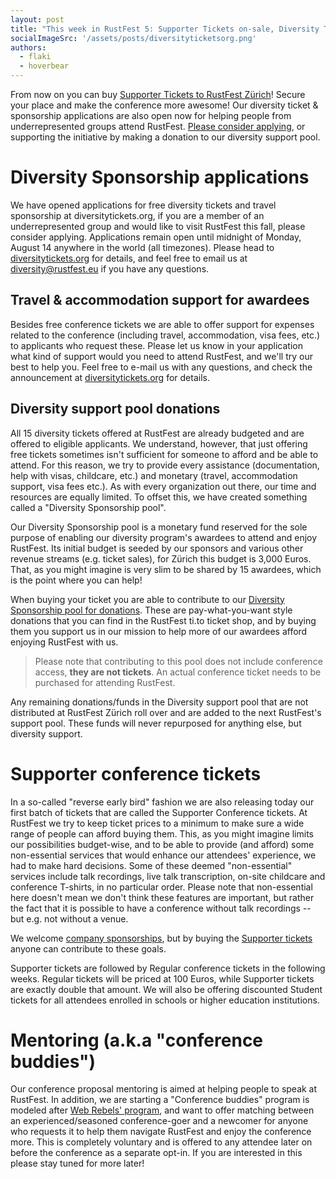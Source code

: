 ```yaml
---
layout: post
title: "This week in RustFest 5: Supporter Tickets on-sale, Diversity Ticket applications open"
socialImageSrc: '/assets/posts/diversityticketsorg.png'
authors:
  - flaki
  - hoverbear
---
```


From now on you can buy [Supporter Tickets to RustFest Zürich](https://ti.to/asquera-event-ug/rustfest-zurich)! Secure your place and make the conference more awesome!
Our diversity ticket & sponsorship applications are also open now for helping people from underrepresented groups attend RustFest. [Please consider applying](https://diversitytickets.org/events/100), or supporting the initiative by making a donation to our diversity support pool.


# Diversity Sponsorship applications
We have opened applications for free diversity tickets and travel sponsorship at diversitytickets.org, if you are a member of an underrepresented group and would like to visit RustFest this fall, please consider applying. Applications remain open until midnight of Monday, August 14 anywhere in the world (all timezones). Please head to [diversitytickets.org](https://diversitytickets.org/events/100) for details, and feel free to email us at diversity@rustfest.eu if you have any questions.


## Travel & accommodation support for awardees
Besides free conference tickets we are able to offer support for expenses related to the conference (including travel, accommodation, visa fees, etc.) to applicants who request these. Please let us know in your application what kind of support would you need to attend RustFest, and we'll try our best to help you. Feel free to e-mail us with any questions, and check the announcement at [diversitytickets.org](https://diversitytickets.org/events/100) for details.


## Diversity support pool donations
All 15 diversity tickets offered at RustFest are already budgeted and are offered to eligible applicants. We understand, however, that just offering free tickets sometimes isn't sufficient for someone to afford and be able to attend. For this reason, we try to provide every assistance (documentation, help with visas, childcare, etc.) and monetary (travel, accommodation support, visa fees etc.). As with every organization out there, our time and resources are equally limited. To offset this, we have created something called a "Diversity Sponsorship pool".

Our Diversity Sponsorship pool is a monetary fund reserved for the sole purpose of enabling our diversity program's awardees to attend and enjoy RustFest. Its initial budget is seeded by our sponsors and various other revenue streams (e.g. ticket sales), for Zürich this budget is 3,000 Euros. That, as you might imagine is very slim to be shared by 15 awardees, which is the point where you can help!

When buying your ticket you are able to contribute to our [Diversity Sponsorship pool for donations](https://ti.to/asquera-event-ug/rustfest-zurich). These are pay-what-you-want style donations that you can find in the RustFest ti.to ticket shop, and by buying them you support us in our mission to help more of our awardees afford enjoying RustFest with us.

> Please note that contributing to this pool does not include conference access, **they are not tickets**.
> An actual conference ticket needs to be purchased for attending RustFest.

Any remaining donations/funds in the Diversity support pool that are not distributed at RustFest Zürich roll over and are added to the next RustFest's support pool. These funds will never repurposed for anything else, but diversity support.


# Supporter conference tickets
In a so-called "reverse early bird" fashion we are also releasing today our first batch of tickets that are called the Supporter Conference tickets. At RustFest we try to keep ticket prices to a minimum to make sure a wide range of people can afford buying them. This, as you might imagine limits our possibilities budget-wise, and to be able to provide (and afford) some non-essential services that would enhance our attendees' experience, we had to make hard decisions. Some of these deemed "non-essential" services include talk recordings, live talk transcription, on-site childcare and conference T-shirts, in no particular order. Please note that non-essential here doesn't mean we don't think these features are important, but rather the fact that it is possible to have a conference without talk recordings -- but e.g. not without a venue.

We welcome [company sponsorships](http://zurich.rustfest.eu/sponsoring/), but by buying the [Supporter tickets](https://ti.to/asquera-event-ug/rustfest-zurich) anyone can contribute to these goals.

Supporter tickets are followed by Regular conference tickets in the following weeks. Regular tickets will be priced at 100 Euros, while Supporter tickets are exactly double that amount. We will also be offering discounted Student tickets for all attendees enrolled in schools or higher education institutions.

# Mentoring (a.k.a "conference buddies")
Our conference proposal mentoring is aimed at helping people to speak at RustFest. In addition, we are starting a "Conference buddies" program is modeled after [Web Rebels' program](https://www.webrebels.org/), and want to offer matching between an experienced/seasoned conference-goer and a newcomer for anyone who requests it to help them navigate RustFest and enjoy the conference more. This is completely voluntary and is offered to any attendee later on before the conference as a separate opt-in. If you are interested in this please stay tuned for more later!
